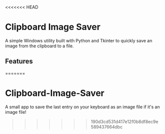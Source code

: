 <<<<<<< HEAD
# Clipboard Image Saver

A simple Windows utility built with Python and Tkinter to quickly save an image from the clipboard to a file.

## Features
=======
# Clipboard-Image-Saver
A small app to save the last entry on your keyboard as an image file if it's an image file!
>>>>>>> 190d3cd531d417e12f0b8df8ec9e589437664dbc
